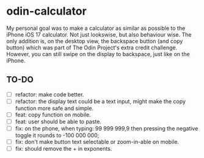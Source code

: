 # odin-calculator

My personal goal was to make a calculator as similar as possible to the iPhone iOS 17 calculator. Not just lookswise, but also behaviour wise. The only addition is, on the desktop view, the backspace button (and copy button) which was part of The Odin Project's extra credit challenge. However, you can still swipe on the display to backspace, just like on the iPhone.

## TO-DO

- [ ] refactor: make code better.
- [ ] refactor: the display text could be a text input, might make the copy function more safe and simple.
- [ ] feat: copy function on mobile.
- [ ] feat: user should be able to paste.
- [ ] fix: on the phone, when typing: 99 999 999,9 then pressing the negative toggle it rounds to -100 000 000;
- [ ] fix: don't make button text selectable or zoom-in-able on mobile.
- [ ] fix: should remove the + in exponents.
